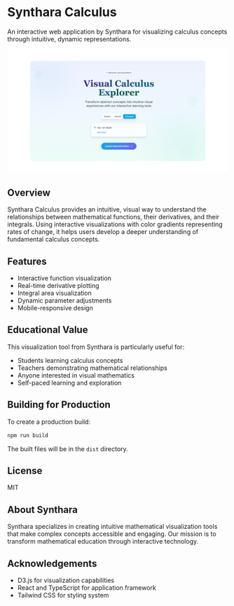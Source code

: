 # Synthara Calculus

An interactive web application by Synthara for visualizing calculus concepts through intuitive, dynamic representations.

![Synthara Calculus Screenshot](/public/landing-page.png)

## Overview

Synthara Calculus provides an intuitive, visual way to understand the relationships between mathematical functions, their derivatives, and their integrals. Using interactive visualizations with color gradients representing rates of change, it helps users develop a deeper understanding of fundamental calculus concepts.

## Features

- Interactive function visualization
- Real-time derivative plotting
- Integral area visualization
- Dynamic parameter adjustments
- Mobile-responsive design

## Educational Value

This visualization tool from Synthara is particularly useful for:

- Students learning calculus concepts
- Teachers demonstrating mathematical relationships
- Anyone interested in visual mathematics
- Self-paced learning and exploration

## Building for Production

To create a production build:

```bash
npm run build
```

The built files will be in the `dist` directory.

## License

MIT

## About Synthara

Synthara specializes in creating intuitive mathematical visualization tools that make complex concepts accessible and engaging. Our mission is to transform mathematical education through interactive technology.

## Acknowledgements

- D3.js for visualization capabilities
- React and TypeScript for application framework
- Tailwind CSS for styling system
